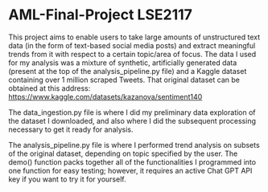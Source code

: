 # AML-Final-Project LSE2117

This project aims to enable users to take large amounts of unstructured text data (in the form of text-based social media posts) and extract meaningful trends from it with respect to a certain topic/area of focus. The data I used for my analysis was a mixture of synthetic, artificially generated data (present at the top of the analysis_pipeline.py file) and a Kaggle dataset containing over 1 million scraped Tweets. That original dataset can be obtained at this address: https://www.kaggle.com/datasets/kazanova/sentiment140 

The data_ingestion.py file is where I did my preliminary data exploration of the dataset I downloaded, and also where I did the subsequent processing necessary to get it ready for analysis. 

The analysis_pipeline.py file is where I performed trend analysis on subsets of the original dataset, depending on topic specified by the user. The demo() function packs together all of the functionalities I programmed into one function for easy testing; however, it requires an active Chat GPT API key if you want to try it for yourself. 

